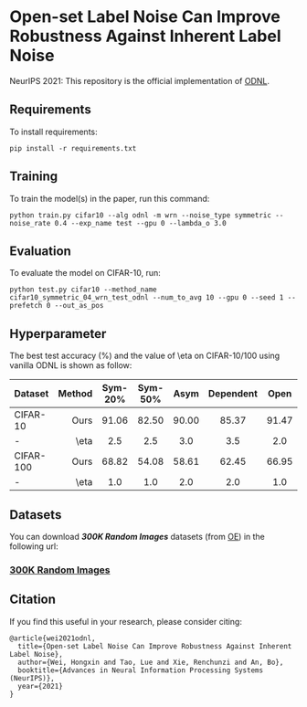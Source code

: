 
# Open-set Label Noise Can Improve Robustness Against Inherent Label Noise

NeurIPS 2021: 
This repository is the official implementation of [ODNL](https://arxiv.org/abs/2106.10891). 


## Requirements

To install requirements:

```setup
pip install -r requirements.txt
```

## Training

To train the model(s) in the paper, run this command:

```train
python train.py cifar10 --alg odnl -m wrn --noise_type symmetric --noise_rate 0.4 --exp_name test --gpu 0 --lambda_o 3.0
```


## Evaluation

To evaluate the model on CIFAR-10, run:

```eval
python test.py cifar10 --method_name cifar10_symmetric_04_wrn_test_odnl --num_to_avg 10 --gpu 0 --seed 1 --prefetch 0 --out_as_pos
```

## Hyperparameter

The best test accuracy (%) and the value of \eta on CIFAR-10/100 using vanilla ODNL is shown as follow:

| Dataset | Method | Sym-20% | Sym-50% | Asym | Dependent | Open |
| :-----| ----: | :----: | :----: | :----: | :----: | :----: |
| CIFAR-10 | Ours | 91.06  | 82.50  | 90.00  | 85.37 | 91.47   |
| - |  \eta | 2.5 | 2.5  | 3.0   | 3.5  | 2.0 |
| CIFAR-100 | Ours | 68.82  | 54.08  | 58.61  | 62.45 | 66.95   |
| - |  \eta | 1.0 | 1.0  | 2.0   | 2.0  | 1.0 |

## Datasets

You can download ***300K Random Images*** datasets (from [OE](https://github.com/hendrycks/outlier-exposure)) in the following url:

### [300K Random Images](https://people.eecs.berkeley.edu/~hendrycks/300K_random_images.npy)


## Citation

If you find this useful in your research, please consider citing:

    @article{wei2021odnl,
      title={Open-set Label Noise Can Improve Robustness Against Inherent Label Noise},
      author={Wei, Hongxin and Tao, Lue and Xie, Renchunzi and An, Bo},
      booktitle={Advances in Neural Information Processing Systems (NeurIPS)},
      year={2021}
    }

